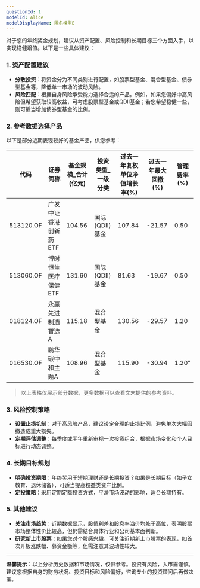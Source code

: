 ```yaml
---
questionId: 1
modelId: Alice
modelDisplayName: 匿名模型E
---
```

对于您的年终奖金规划，建议从资产配置、风险控制和长期目标三个方面入手，以实现稳健增值。以下是一些具体建议：

### 1. **资产配置建议**
 - **分散投资**：将资金分为不同类别进行配置，如股票型基金、混合型基金、债券型基金等，降低单一市场的波动风险。
 - **风险匹配**：根据自身风险承受能力选择合适的产品。例如，如果您偏好中高风险但希望获取较高收益，可考虑股票型基金或QDII基金；若您希望稳健一些，则可适当增加债券型基金的比例。

### 2. **参考数据选择产品**
以下是部分近期表现较好的基金产品，供您参考：

| 代码      | 证券简称              | 基金规模_合计(亿元) | 投资类型_一级分类 | 过去一年复权单位净值增长率(%) | 过去一年最大回撤(%) | 管理费率(%) |
| --------- | --------------------- | ------------------- | ----------------- | ----------------------------- | ------------------- | ----------- |
| 513120.OF | 广发中证香港创新药ETF | 104.56              | 国际(QDII)基金    | 107.84                        | -21.57              | 0.50        |
| 513060.OF | 博时恒生医疗保健ETF   | 131.60              | 国际(QDII)基金    | 81.63                         | -19.67              | 0.50        |
| 018124.OF | 永赢先进制造智选A     | 115.18              | 混合型基金        | 130.56                        | -29.57              | 1.20        |
| 016530.OF | 鹏华碳中和主题A       | 108.96              | 混合型基金        | 115.90                        | -30.94              | 1.20”       |

> 以上表格仅展示部分数据，更多数据可以查看文末提供的参考资料。 



### 3. **风险控制策略**
 - **设置止损机制**：对于高风险产品，建议设定合理的止损比例，避免单次大幅回撤造成重大损失。
 - **定期评估调整**：每季度或半年重新审视一次投资组合，根据市场变化和个人目标进行动态调整。

### 4. **长期目标规划**
 - **明确投资期限**：年终奖用于短期理财还是长期投资？如果是长期目标（如子女教育、退休储备），可适当提高权益类资产比例。
 - **定投策略**：采用定期定额投资方式，平滑市场波动的影响，适合长期持有。

### 5. **其他建议**
 - **关注市场趋势**：近期数据显示，股债利差和股息率溢价均处于高位，表明股票市场整体性价比较高，但仍需结合具体行业和公司基本面判断。
 - **研究新上市股票**：如果您对个股感兴趣，可关注近期新上市股票的表现，如首次开板涨跌幅、募资金额等，但需注意其波动性较大。

-- -

**温馨提示**：以上分析历史数据和市场情况，仅供参考。投资有风险，入市需谨慎。建议您根据自身的财务状况、投资目标和风险偏好，咨询专业的投资顾问后再做决策。